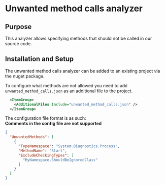 # Unwanted method calls analyzer

## Purpose

This analyzer allows specifying methods that should not be called in our source code.

## Installation and Setup

The unwanted method calls analyzer can be added to an existing project via the nuget package.

To configure what methods are not allowed you need to add `unwanted_method_calls.json` as an additional file to the project.

```xml
  <ItemGroup>
    <AdditionalFiles Include="unwanted_method_calls.json" />
  </ItemGroup>
```

The configuration file format is as such:  
**Comments in the config file are not supported**

```json
{
  "UnwantedMethods": [
    {
      "TypeNamespace": "System.Diagnostics.Process",
      "MethodName": "Start",
      "ExcludeCheckingTypes": [
        "MyNamespace.ShouldBeIgnoredClass"
      ]
    }
  ]
}
```
